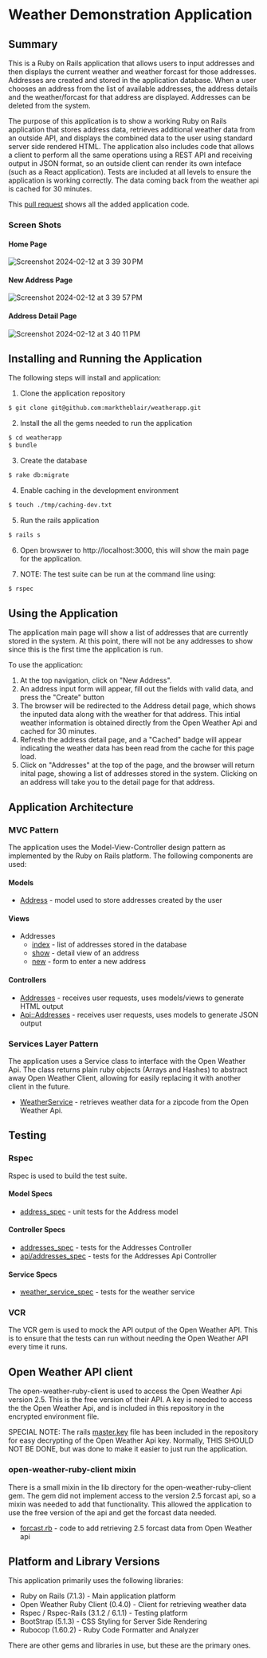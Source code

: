# Weather Demonstration Application

## Summary
This is a Ruby on Rails application that allows users to input addresses and then displays the current weather and weather forcast for those addresses.  Addresses are created and stored in the application database.  When a user chooses an address from the list of available addresses, the address details and the weather/forcast for that address are displayed.  Addresses can be deleted from the system.

The purpose of this application is to show a working Ruby on Rails application that stores address data, retrieves additional weather data from an outside API, and displays the combined data to the user using standard server side rendered HTML.  The application also includes code that allows a client to perform all the same operations using a REST API and receiving output in JSON format, so an outside client can render its own inteface (such as a React application).  Tests are included at all levels to ensure the application is working correctly.  The data coming back from the weather api is cached for 30 minutes.

This [pull request](https://github.com/marktheblair/weatherapp/pull/1) shows all the added application code.

### Screen Shots

#### Home Page
![Screenshot 2024-02-12 at 3 39 30 PM](https://github.com/marktheblair/weatherapp/assets/885281/bc30951f-7e46-4e7a-9b0f-9164fea14555)

#### New Address Page
![Screenshot 2024-02-12 at 3 39 57 PM](https://github.com/marktheblair/weatherapp/assets/885281/f2947446-ddee-4eeb-88ca-863425a12e19)

#### Address Detail Page
![Screenshot 2024-02-12 at 3 40 11 PM](https://github.com/marktheblair/weatherapp/assets/885281/d2384f8e-4aa1-4d93-aef4-24b025de9d30)

## Installing and Running the Application

The following steps will install and application:

1.  Clone the application repository
```sh
$ git clone git@github.com:marktheblair/weatherapp.git
```

2.  Install the all the gems needed to run the application

```sh
$ cd weatherapp
$ bundle
```
3.  Create the database

```sh
$ rake db:migrate
```

4.  Enable caching in the development environment

```sh
$ touch ./tmp/caching-dev.txt
```

5.  Run the rails application

```sh
$ rails s
```

6. Open browswer to http://localhost:3000, this will show the main page for the application.

7.  NOTE:  The test suite can be run at the command line using:
```sh
$ rspec
```


## Using the Application

The application main page will show a list of addresses that are currently stored in the system.  At this point, there will not be any addresses to show since this is the first time the application is run.  

To use the application:

1.  At the top navigation, click on "New Address".
2.  An address input form will appear, fill out the fields with valid data, and press the "Create" button
3.  The browser will be redirected to the Address detail page, which shows the inputed data along with the weather for that address.  This intial weather information is obtained directly from the Open Weather Api and cached for 30 minutes.
4.  Refresh the address detail page, and a "Cached" badge will appear indicating the weather data has been read from the cache for this page load.
5.  Click on "Addresses" at the top of the page, and the browser will return inital page, showing a list of addresses stored in the system.  Clicking on an address will take you to the detail page for that address.

## Application Architecture

### MVC Pattern

The application uses the Model-View-Controller design pattern as implemented by the Ruby on Rails platform.  The following components are used:

#### Models

 - [Address](/app/models/address.rb) - model used to store addresses created by the user

 #### Views

 - Addresses
    - [index](/app/views/addresses/index.html.erb) - list of addresses stored in the database
    - [show](/app/views/addresses/show.html.erb) - detail view of an address
    - [new](/app/views/addresses/new.html.erb) - form to enter a new address

#### Controllers

- [Addresses](/app/controllers/addresses_controller.rb) - receives user requests, uses models/views to generate HTML output
- [Api::Addresses](/app/controllers/api/addresses_controller.rb) - receives user requests, uses models to generate JSON output

### Services Layer Pattern

The application uses a Service class to interface with the Open Weather Api.  The class returns plain ruby objects (Arrays and Hashes) to abstract away Open Weather Client, allowing for easily replacing it with another client in the future.

- [WeatherService](/app/services/weather_service.rb) - retrieves weather data for a zipcode from the Open Weather Api.

## Testing

### Rspec 

Rspec is used to build the test suite.

#### Model Specs

- [address_spec](/spec/models/address_spec.rb) - unit tests for the Address model

#### Controller Specs

- [addresses_spec](/spec/requests/addresses_spec.rb) - tests for the Addresses Controller
- [api/addresses_spec](/spec/requests/api/addresses_spec.rb) - tests for the Addresses Api Controller

#### Service Specs
- [weather_service_spec](/spec/services/weather_service_spec.rb) - tests for the weather service

### VCR

The VCR gem is used to mock the API output of the Open Weather API.  This is to ensure that the tests can run without needing the Open Weather API every time it runs.

## Open Weather API client

The open-weather-ruby-client is used to access the Open Weather Api version 2.5.  This is the free version of their API.  A key is needed to access the the Open Weather Api, and is included in this repository in the encrypted environment file.

SPECIAL NOTE:  The rails [master.key](/config/master.key) file has been included in the repository for easy decrypting of the Open Weather Api key.  Normally, THIS SHOULD NOT BE DONE, but was done to make it easier to just run the application.

### open-weather-ruby-client mixin

There is a small mixin in the lib directory for the open-weather-ruby-client gem.  The gem did not implement access to the version 2.5 forcast api, so a mixin was needed to add that functionality.  This allowed the application to use the free version of the api and get the forcast data needed.

- [forcast.rb](/lib/open_weather/endpoints/forcast.rb) - code to add retrieving 2.5 forcast data from Open Weather api

## Platform and Library Versions

This application primarily uses the following libraries:

 - Ruby on Rails (7.1.3) - Main application platform
 - Open Weather Ruby Client (0.4.0) - Client for retrieving weather data
 - Rspec / Rspec-Rails (3.1.2 / 6.1.1) - Testing platform
 - BootStrap (5.1.3) - CSS Styling for Server Side Rendering
 - Rubocop (1.60.2) - Ruby Code Formatter and Analyzer

 There are other gems and libraries in use, but these are the primary ones.
